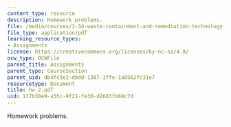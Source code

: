 ```yaml
---
content_type: resource
description: Homework problems.
file: /media/courses/1-34-waste-containment-and-remediation-technology-spring-2004/137b30e9a55c9f21fe30d2603fb69c7d_hw_2.pdf
file_type: application/pdf
learning_resource_types:
- Assignments
license: https://creativecommons.org/licenses/by-nc-sa/4.0/
ocw_type: OCWFile
parent_title: Assignments
parent_type: CourseSection
parent_uid: db4fc3e2-dbdd-1387-1ffe-1a0562fc31e7
resourcetype: Document
title: hw_2.pdf
uid: 137b30e9-a55c-9f21-fe30-d2603fb69c7d
---
```

Homework problems.